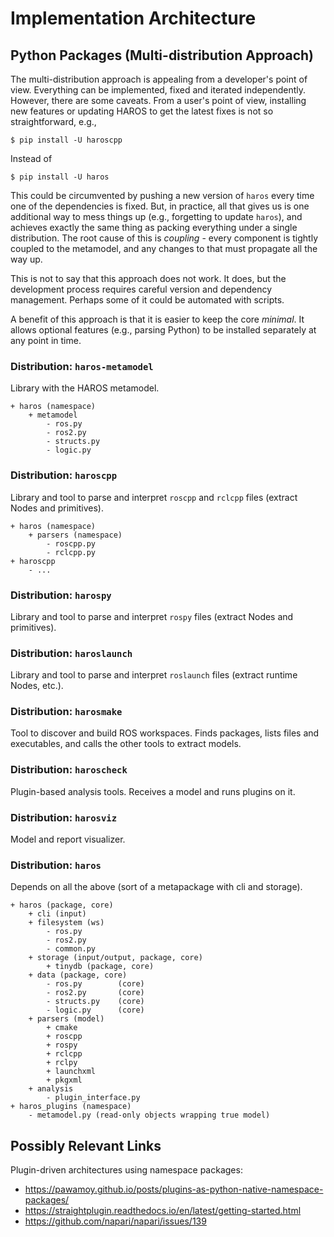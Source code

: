 # Implementation Architecture

## Python Packages (Multi-distribution Approach)

The multi-distribution approach is appealing from a developer's point of view.
Everything can be implemented, fixed and iterated independently.
However, there are some caveats.
From a user's point of view, installing new features or updating HAROS to get the latest fixes is not so straightforward, e.g.,

```
$ pip install -U haroscpp
```

Instead of

```
$ pip install -U haros
```

This could be circumvented by pushing a new version of `haros` every time one of the dependencies is fixed.
But, in practice, all that gives us is one additional way to mess things up (e.g., forgetting to update `haros`), and achieves exactly the same thing as packing everything under a single distribution.
The root cause of this is *coupling* - every component is tightly coupled to the metamodel, and any changes to that must propagate all the way up.

This is not to say that this approach does not work.
It does, but the development process requires careful version and dependency management.
Perhaps some of it could be automated with scripts.

A benefit of this approach is that it is easier to keep the core *minimal*.
It allows optional features (e.g., parsing Python) to be installed separately at any point in time.

### Distribution: `haros-metamodel`

Library with the HAROS metamodel.

```
+ haros (namespace)
    + metamodel
        - ros.py
        - ros2.py
        - structs.py
        - logic.py
```

### Distribution: `haroscpp`

Library and tool to parse and interpret `roscpp` and `rclcpp` files (extract Nodes and primitives).

```
+ haros (namespace)
    + parsers (namespace)
        - roscpp.py
        - rclcpp.py
+ haroscpp
    - ...
```

### Distribution: `harospy`

Library and tool to parse and interpret `rospy` files (extract Nodes and primitives).

### Distribution: `haroslaunch`

Library and tool to parse and interpret `roslaunch` files (extract runtime Nodes, etc.).

### Distribution: `harosmake`

Tool to discover and build ROS workspaces.
Finds packages, lists files and executables, and calls the other tools to extract models.

### Distribution: `haroscheck`

Plugin-based analysis tools. Receives a model and runs plugins on it.

### Distribution: `harosviz`

Model and report visualizer.

### Distribution: `haros`

Depends on all the above (sort of a metapackage with cli and storage).

```
+ haros (package, core)
    + cli (input)
    + filesystem (ws)
        - ros.py
        - ros2.py
        - common.py
    + storage (input/output, package, core)
        + tinydb (package, core)
    + data (package, core)
        - ros.py        (core)
        - ros2.py       (core)
        - structs.py    (core)
        - logic.py      (core)
    + parsers (model)
        + cmake
        + roscpp
        + rospy
        + rclcpp
        + rclpy
        + launchxml
        + pkgxml
    + analysis
        - plugin_interface.py
+ haros_plugins (namespace)
    - metamodel.py (read-only objects wrapping true model)
```

## Possibly Relevant Links

Plugin-driven architectures using namespace packages:

- https://pawamoy.github.io/posts/plugins-as-python-native-namespace-packages/
- https://straightplugin.readthedocs.io/en/latest/getting-started.html
- https://github.com/napari/napari/issues/139
